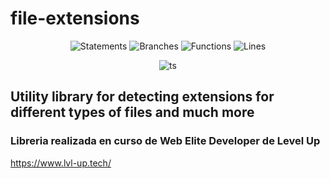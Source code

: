 # file-extensions

<div align="center">

![Statements](https://img.shields.io/badge/statements-100%25-brightgreen.svg?style=flat)
![Branches](https://img.shields.io/badge/branches-90%25-brightgreen.svg?style=flat)
![Functions](https://img.shields.io/badge/functions-100%25-brightgreen.svg?style=flat)
![Lines](https://img.shields.io/badge/lines-100%25-brightgreen.svg?style=flat)

</div>

<div align="center">

![ts](https://badgen.net/badge/Built%20With/TypeScript/blue)

</div>

## Utility library for detecting extensions for different types of files and much more

### Libreria realizada en curso de Web Elite Developer de Level Up

https://www.lvl-up.tech/
